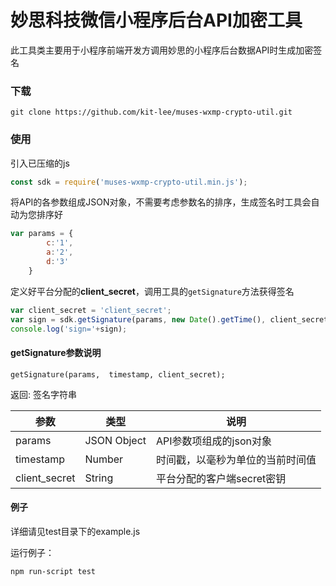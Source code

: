 # 妙思科技微信小程序后台API加密工具

此工具类主要用于小程序前端开发方调用妙思的小程序后台数据API时生成加密签名



### 下载

```shell
git clone https://github.com/kit-lee/muses-wxmp-crypto-util.git
```



### 使用

引入已压缩的js

```javascript
const sdk = require('muses-wxmp-crypto-util.min.js');
```

将API的各参数组成JSON对象，不需要考虑参数名的排序，生成签名时工具会自动为您排序好

```javascript
var params = {
        c:'1',
        a:'2',
        d:'3'
    }
```

定义好平台分配的**client_secret**，调用工具的`getSignature`方法获得签名

```javascript
var client_secret = 'client_secret';
var sign = sdk.getSignature(params, new Date().getTime(), client_secret);
console.log('sign='+sign);
```

#### getSignature参数说明

`getSignature(params,  timestamp, client_secret);`

返回: 签名字符串

| 参数            | 类型          | 说明               |
| ------------- | ----------- | ---------------- |
| params        | JSON Object | API参数项组成的json对象  |
| timestamp     | Number      | 时间戳，以毫秒为单位的当前时间值 |
| client_secret | String      | 平台分配的客户端secret密钥 |

#### 例子

详细请见test目录下的example.js

运行例子：

```shell
npm run-script test
```

